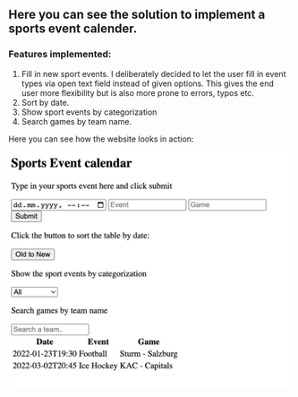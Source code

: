 ## Here you can see the solution to implement a sports event calender.

### Features implemented: 
1. Fill in new sport events. I deliberately decided to let the user fill in event types via open text field instead of given options. This gives the end user more flexibility but is also more prone to errors, typos etc.
2. Sort by date.
3. Show sport events by categorization
4. Search games by team name.

Here you can see how the website looks in action:

![Screenshot](sportradar.png)
